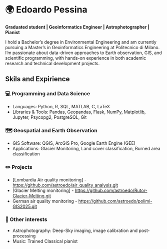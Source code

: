 # 🌍 Edoardo Pessina

**Graduated student | Geoinformatics Engineer | Astrophotographer | Pianist**

I hold a Bachelor’s degree in Environmental Engineering and am currently pursuing a Master’s in Geoinformatics Engineering at Politecnico di Milano. I’m passionate about data-driven approaches to Earth observation, GIS, and scientific programming, with hands-on experience in both academic research and technical development projects.

## Skils and Expirience 

### 💻 Programming and Data Science 
* Languages: Python, R, SQL, MATLAB, C, LaTeX
* Libraries & Tools: Pandas, Geopandas, Flask, NumPy, Matplotlib, Jupyter, Psycopg2, PostgreSQL, Git 

### 🗺️ Geospatial and Earth Observation
* GIS Software: QGIS, ArcGIS Pro, Google Earth Engine (GEE)
* Applications: Glacier Monitoring, Land cover classification, Burned area classification

### ✏️ Projects
* [Lombardia Air quality monitoring] - https://github.com/astroedo/air_quality_analysis.git
* [Glacier Melting monitoring] - https://github.com/astroedo/Rutor-Glacier-Melting.git
* German air quality monitoring - https://github.com/astroedo/polimi-GIS2025.git

### 🔭 Other interests
* Astrophotography: Deep-Sky imaging, image calibration and post-processing
* Music: Trained Classical pianist 
  
<!--
**astroedo/astroedo** is a ✨ _special_ ✨ repository because its `README.md` (this file) appears on your GitHub profile.
